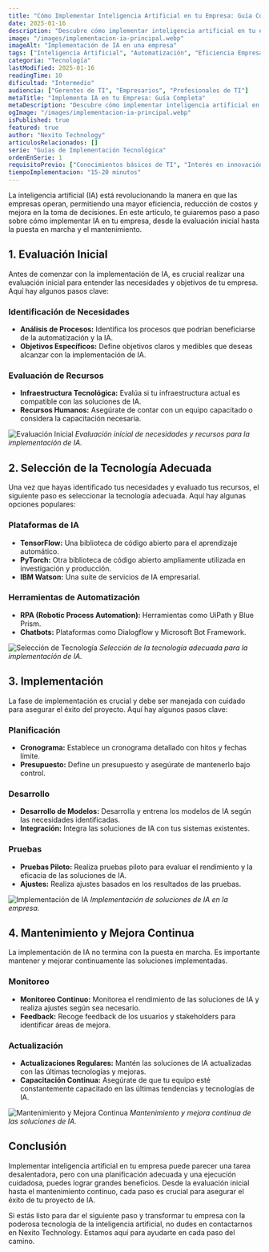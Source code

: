 ```yaml
---
title: "Cómo Implementar Inteligencia Artificial en tu Empresa: Guía Completa"
date: 2025-01-16
description: "Descubre cómo implementar inteligencia artificial en tu empresa para mejorar la eficiencia y reducir costos."
image: "/images/implementacion-ia-principal.webp"
imageAlt: "Implementación de IA en una empresa"
tags: ["Inteligencia Artificial", "Automatización", "Eficiencia Empresarial"]
categoria: "Tecnología"
lastModified: 2025-01-16
readingTime: 10
dificultad: "Intermedio"
audiencia: ["Gerentes de TI", "Empresarios", "Profesionales de TI"]
metaTitle: "Implementa IA en tu Empresa: Guía Completa"
metaDescription: "Descubre cómo implementar inteligencia artificial en tu empresa para mejorar la eficiencia y reducir costos."
ogImage: "/images/implementacion-ia-principal.webp"
isPublished: true
featured: true
author: "Nexito Technology"
articulosRelacionados: []
serie: "Guías de Implementación Tecnológica"
ordenEnSerie: 1
requisitoPrevio: ["Conocimientos básicos de TI", "Interés en innovación tecnológica"]
tiempoImplementacion: "15-20 minutos"
---
```


La inteligencia artificial (IA) está revolucionando la manera en que las empresas operan, permitiendo una mayor eficiencia, reducción de costos y mejora en la toma de decisiones. En este artículo, te guiaremos paso a paso sobre cómo implementar IA en tu empresa, desde la evaluación inicial hasta la puesta en marcha y el mantenimiento.

## 1. Evaluación Inicial

Antes de comenzar con la implementación de IA, es crucial realizar una evaluación inicial para entender las necesidades y objetivos de tu empresa. Aquí hay algunos pasos clave:

### Identificación de Necesidades

- **Análisis de Procesos:** Identifica los procesos que podrían beneficiarse de la automatización y la IA.
- **Objetivos Específicos:** Define objetivos claros y medibles que deseas alcanzar con la implementación de IA.

### Evaluación de Recursos

- **Infraestructura Tecnológica:** Evalúa si tu infraestructura actual es compatible con las soluciones de IA.
- **Recursos Humanos:** Asegúrate de contar con un equipo capacitado o considera la capacitación necesaria.

![Evaluación Inicial](/images/evaluacion-inicial-ia.webp)
*Evaluación inicial de necesidades y recursos para la implementación de IA.*

## 2. Selección de la Tecnología Adecuada

Una vez que hayas identificado tus necesidades y evaluado tus recursos, el siguiente paso es seleccionar la tecnología adecuada. Aquí hay algunas opciones populares:

### Plataformas de IA

- **TensorFlow:** Una biblioteca de código abierto para el aprendizaje automático.
- **PyTorch:** Otra biblioteca de código abierto ampliamente utilizada en investigación y producción.
- **IBM Watson:** Una suite de servicios de IA empresarial.

### Herramientas de Automatización

- **RPA (Robotic Process Automation):** Herramientas como UiPath y Blue Prism.
- **Chatbots:** Plataformas como Dialogflow y Microsoft Bot Framework.

![Selección de Tecnología](/images/seleccion-tecnologia-ia.webp)
*Selección de la tecnología adecuada para la implementación de IA.*

## 3. Implementación

La fase de implementación es crucial y debe ser manejada con cuidado para asegurar el éxito del proyecto. Aquí hay algunos pasos clave:

### Planificación

- **Cronograma:** Establece un cronograma detallado con hitos y fechas límite.
- **Presupuesto:** Define un presupuesto y asegúrate de mantenerlo bajo control.

### Desarrollo

- **Desarrollo de Modelos:** Desarrolla y entrena los modelos de IA según las necesidades identificadas.
- **Integración:** Integra las soluciones de IA con tus sistemas existentes.

### Pruebas

- **Pruebas Piloto:** Realiza pruebas piloto para evaluar el rendimiento y la eficacia de las soluciones de IA.
- **Ajustes:** Realiza ajustes basados en los resultados de las pruebas.

![Implementación de IA](/images/implementacion-ia.webp)
*Implementación de soluciones de IA en la empresa.*

## 4. Mantenimiento y Mejora Continua

La implementación de IA no termina con la puesta en marcha. Es importante mantener y mejorar continuamente las soluciones implementadas.

### Monitoreo

- **Monitoreo Continuo:** Monitorea el rendimiento de las soluciones de IA y realiza ajustes según sea necesario.
- **Feedback:** Recoge feedback de los usuarios y stakeholders para identificar áreas de mejora.

### Actualización

- **Actualizaciones Regulares:** Mantén las soluciones de IA actualizadas con las últimas tecnologías y mejoras.
- **Capacitación Continua:** Asegúrate de que tu equipo esté constantemente capacitado en las últimas tendencias y tecnologías de IA.

![Mantenimiento y Mejora Continua](/images/mantenimiento-ia.webp)
*Mantenimiento y mejora continua de las soluciones de IA.*

## Conclusión

Implementar inteligencia artificial en tu empresa puede parecer una tarea desalentadora, pero con una planificación adecuada y una ejecución cuidadosa, puedes lograr grandes beneficios. Desde la evaluación inicial hasta el mantenimiento continuo, cada paso es crucial para asegurar el éxito de tu proyecto de IA.

Si estás listo para dar el siguiente paso y transformar tu empresa con la poderosa tecnología de la inteligencia artificial, no dudes en contactarnos en Nexito Technology. Estamos aquí para ayudarte en cada paso del camino.

